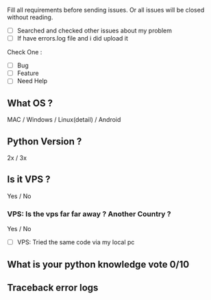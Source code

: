 Fill all requirements before sending issues. Or all issues will be closed without reading. 

- [ ] Searched and checked other issues about my problem
- [ ] If have errors.log file and i did upload it

Check One :
- [ ] Bug
- [ ] Feature
- [ ] Need Help

## What OS ?
MAC / Windows / Linux(detail) / Android
## Python Version ?
2x / 3x
## Is it VPS ?
Yes / No
### VPS: Is the vps far far away ? Another Country ?
Yes / No
- [ ] VPS: Tried the same code via my local pc

## What is your python knowledge vote 0/10

## Traceback error logs

